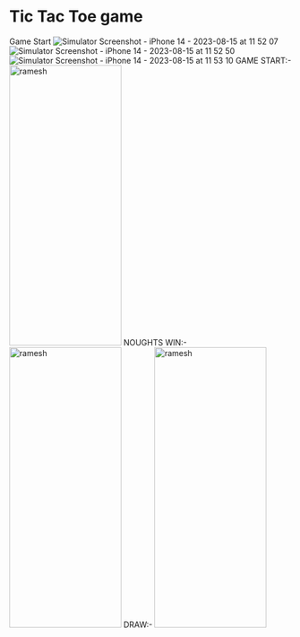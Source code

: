 # Tic Tac Toe game
Game Start
![Simulator Screenshot - iPhone 14 - 2023-08-15 at 11 52 07](https://github.com/ramesh-29/tictoegame/assets/84698544/c4684a56-4a19-496d-ab4f-89dcaae14653)
![Simulator Screenshot - iPhone 14 - 2023-08-15 at 11 52 50](https://github.com/ramesh-29/tictoegame/assets/84698544/5ab00386-c818-44f5-b5ba-c21b13e5a3a2)
![Simulator Screenshot - iPhone 14 - 2023-08-15 at 11 53 10](https://github.com/ramesh-29/tictoegame/assets/84698544/00e68991-27e2-4079-8cb4-b3cdf317740d)
GAME START:-
<img src="https://github.com/ramesh-29/tictoegame/assets/84698544/c4684a56-4a19-496d-ab4f-89dcaae14653" alt="ramesh" width="200" height="500"/>
NOUGHTS WIN:-
<img src="https://github.com/ramesh-29/tictoegame/assets/84698544/c4684a56-4a19-496d-ab4f-89dcaae14653" alt="ramesh" width="200" height="500"/>
DRAW:-
<img src="https://github.com/ramesh-29/tictoegame/assets/84698544/00e68991-27e2-4079-8cb4-b3cdf317740d" alt="ramesh" width="200" height="500"/>
